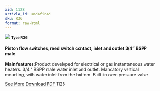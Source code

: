 ```yaml
---
xid: 1128
article_id: undefined
sku: R36
format: raw-html
---
```

 <img src="./1128/R36.jpg" class="card-imgs mb-2">
 <small class="text-grey mb-2"><b>Type R36</b> </small>
 <h4>Piston flow switches, reed switch contact, inlet and outlet 3/4&#x201D; BSPP male.</h4>
 <p><b>Main features:</b>Product developed for electrical or gas instantaneous water heaters. 3/4 &#x201C; BSPP male water inlet and outlet. Mandatory vertical mounting, with water inlet from the bottom. Built-in over-pressure valve</p>
 <div class="btns">
 <a href="../en/piston-flow-switches-type-r36.html" class="btn-red">See More</a>
 <a href="../en/pdf/6-36Piston flow switches reed switch contact inlet and outlet 3-4 BSPP male20130707.pdf " target="_blank" class="btn-red">Download PDF
 </a>
 <!-- <a href="http://www.ultimheat.com/cat6.html" target="_blank" class="access-link"> Access full catalogue <i class="fa fa-external-link" aria-hidden="true"></i> </a> -->
 <span class="number-btn">1128</span>
 </div>
 